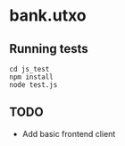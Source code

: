 # bank.utxo

## Running tests
```
cd js_test
npm install
node test.js
```

## TODO
* Add basic frontend client
